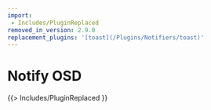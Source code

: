 ```yaml
---
import:
 - Includes/PluginReplaced
removed_in_version: 2.9.0
replacement_plugins: '[toast](/Plugins/Notifiers/toast)'
---
```

# Notify OSD
{{> Includes/PluginReplaced }}


